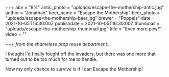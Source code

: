 +++
abv = "8%"
antic_photo = "uploads/escape-the-mothership-antic.jpg"
author = "Jonathan"
beer_name = "Escape the Mothership"
beer_photo = "uploads/escape-the-mothership-beer.jpg"
brewer = "Poppels"
date = 2021-10-05T16:30:00Z
publishdate = 2021-10-05T16:30:00Z
thumbnail = "uploads/escape-the-mothership-thumbnail.jpg"
title = "Even more pew!"
video = ""

+++
_from the shameless prop reuse department..._

I thought I'd finally fought off the invaders, but there was one more that turned out to be too much for me to handle. 

Now my only chance to survive is if I can Escape the Mothership!